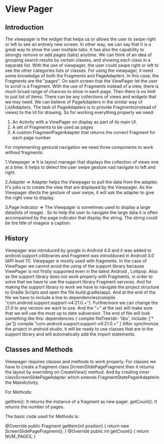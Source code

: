 # View Pager

## Introduction
The viewpager is the widget that helps us or allows the user to swipe right or left to see an entirely new screen. In other way, we can say that it is a great way to show the user multiple tabs. It has also the capability to strongly remove or add pages (tabs) anytime. We can think of an idea of grouping search results by certain classes, and showing each class in a separate list. With the use of viewpager, the user could swipe right or left to see the other categories lists or classes. For using the viewpager, it need some knowledge of both the Fragments and PageAdapters. In this case, the Fragments are the "pages". On each screen that the ViewPager let the user to scroll is a Fragment. With the use of Fragments instead of a view, there is much broad range of chances to show in each page. Then there is no limit to just list of items. There can be  any collections of views and widgets that we may need. We can believe of PageAdapters in the similar way of ListAdapters. The task of PageAdapters is to provide Fragments(instead of views) to the UI for drawing. So for working everything properly we need:
1. An Activity with a ViewPager on display as part of its main UI. 
2. A set of Fragments to be used as pages
3. A custom  FragmentPagerAdapter that returns the correct Fragment for each page number

 For implementing gestural navigation we need three components to work without fragments:
 
1.Viewpager => It is layout manager that displays the collection of views one at a time. It helps to detect the user swipe gesture nad navigate to left and right. 

2.Adapter => Adapter helps the Viewpager to pull the data from the adapter. It's jobs is to create the view that are displayed by the Viewpager. As the Viewpager dtects the gesture of user swipe, it will ask the adapter to give the right view to display.

3.Page Indicator => The Viewpager is sometimes used to display a large data(lots of image) . So to help the user to navigate the large data it is often accompained by the page indicator that display the string. The string could be the title of imageor a caption.



## History
Viewpager was introduced by google in Android 4.0 and it was added to android.support.v4libraries and Fragment was introdduced in Android 3.0 (API level 11). Viewpager is mostly used with fragments. In the case of ViewPager we cannot avoid the using of the support library because ViewPager is not firstly supported even in the latest Android , Lollipop. Also as the support library does not work properly with Fragments, in order to solve that we have to use the support library Fragment services. And for making the support library to work we have to navigate the project structure to Gradle Scripts and open the file build.gradle(app). And at the end of the file we have to include a line to dependencies(compile "com.android.support:support-v4:21.0.+"). Furthermore we can change the 21.0 to any version we want to use. And the "+" at the last will make sure that we will use the most up to date subversion. The end of file will look something like this:
dependencies {
  complie fileTree(dir: 'libs', include: ['* .jar']}
  compile "com.android.support:support-v4:21.0.+"
  }
After synchronize the project in android studio, it will be ready to use classes that are in the support library and will automatically add the import statements.

## Classes and Methods
Viewpager requires classes and methods to work properly. For classes we have to create a fragment class  DcreenSlidePageFragment then it returns the layout by overriding on CreateView() method. And by creating inner classScreenSlidePageAdapter which extends FragmentStatePagerAdapterin the MainActivity. 

For Methods:

getItem(): It returns the instance of a fragment as new pager.
getCount(): It returns the number of pages.

The basic code used for Methods is:

@Override
        public Fragment getItem(int position) {
            return new ScreenSlidePageFragment();
        }
      @Override
        public int getCount() {
            return NUM_PAGES;
        }
